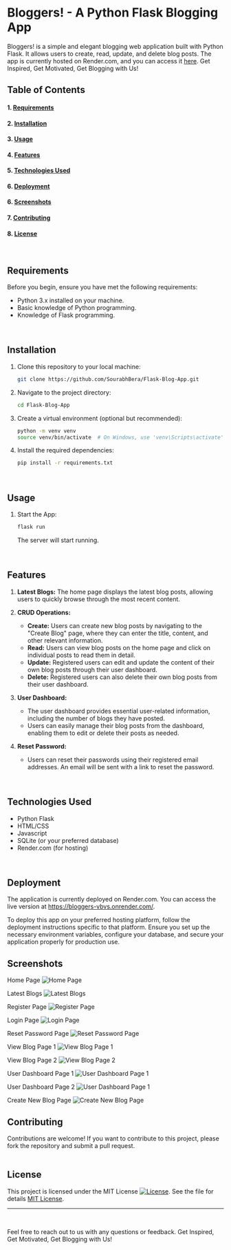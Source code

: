 # Bloggers! - A Python Flask Blogging App

Bloggers! is a simple and elegant blogging web application built with Python Flask. It allows users to create, read, update, and delete blog posts. The app is currently hosted on Render.com, and you can access it [here](https://bloggers-vbvs.onrender.com/). Get Inspired, Get Motivated, Get Blogging with Us!
<br>   

## Table of Contents

#### 1. [Requirements](#requirements)
#### 2. [Installation](#installation)
#### 3. [Usage](#usage)
#### 4. [Features](#features)
#### 5. [Technologies Used](#technologies_used)
#### 6. [Deployment](#deployment)
#### 6. [Screenshots](#screenshots)
#### 7. [Contributing](#contributing)
#### 8. [License](#license)  
<br>


## <a name="requirements">Requirements</a>

Before you begin, ensure you have met the following requirements:

- Python 3.x installed on your machine.
- Basic knowledge of Python programming.
- Knowledge of Flask programming.
<br>


## <a name="installation">Installation</a>

1. Clone this repository to your local machine:

    ```bash
    git clone https://github.com/SourabhBera/Flask-Blog-App.git
    ```

2. Navigate to the project directory:

    ```bash
    cd Flask-Blog-App
    ```

3. Create a virtual environment (optional but recommended):

    ```bash
    python -m venv venv
    source venv/bin/activate  # On Windows, use 'venv\Scripts\activate'
    ```

4. Install the required dependencies:

    ```bash
    pip install -r requirements.txt
    ```
<br>   



## <a name="usage">Usage</a>

1. Start the App:

    ```bash
    flask run
    ```

   The server will start running.

<br>   



## <a name="features">Features</a>


1. **Latest Blogs:** The home page displays the latest blog posts, allowing users to quickly browse through the most recent content.

2. **CRUD Operations:**
   - **Create:** Users can create new blog posts by navigating to the "Create Blog" page, where they can enter the title, content, and other relevant information.
   - **Read:** Users can view blog posts on the home page and click on individual posts to read them in detail.
   - **Update:** Registered users can edit and update the content of their own blog posts through their user dashboard.
   - **Delete:** Registered users can also delete their own blog posts from their user dashboard.

3. **User Dashboard:**
   - The user dashboard provides essential user-related information, including the number of blogs they have posted.
   - Users can easily manage their blog posts from the dashboard, enabling them to edit or delete their posts as needed.

4. **Reset Password:**
   - Users can reset their passwords using their registered email addresses. An email will be sent with a link to reset the password.
    
<br>   


## <a name="technologies_used">Technologies Used</a>

- Python Flask
- HTML/CSS
- Javascript
- SQLite (or your preferred database)
- Render.com (for hosting)
  
<br>   


## <a name="deployment">Deployment</a>


The application is currently deployed on Render.com. You can access the live version at https://bloggers-vbvs.onrender.com/.

To deploy this app on your preferred hosting platform, follow the deployment instructions specific to that platform. Ensure you set up the necessary environment variables, configure your database, and secure your application properly for production use.
<br>   


## <a name="screenshots">Screenshots</a>
Home Page
![Home Page](https://github.com/SourabhBera/Flask-Blog-App/blob/5f1b15160b2bd36cbcf294df3e99a1dba87d29cf/screenshots/home_page.png)
<br> 

Latest Blogs 
![Latest Blogs](https://github.com/SourabhBera/Flask-Blog-App/blob/5f1b15160b2bd36cbcf294df3e99a1dba87d29cf/screenshots/latestblogs.png)
<br> 

Register Page
![Register Page](https://github.com/SourabhBera/Flask-Blog-App/blob/5f1b15160b2bd36cbcf294df3e99a1dba87d29cf/screenshots/register_page.png)
<br> 

Login Page
![Login Page](https://github.com/SourabhBera/Flask-Blog-App/blob/5f1b15160b2bd36cbcf294df3e99a1dba87d29cf/screenshots/login_page.png)
<br> 

Reset Password Page
![Reset Password Page](https://github.com/SourabhBera/Flask-Blog-App/blob/5f1b15160b2bd36cbcf294df3e99a1dba87d29cf/screenshots/reset_password_page.png)
<br> 

View Blog Page 1
![View Blog Page 1](https://github.com/SourabhBera/Flask-Blog-App/blob/5f1b15160b2bd36cbcf294df3e99a1dba87d29cf/screenshots/view_blog1.png)
<br> 

View Blog Page 2
![View Blog Page 2](https://github.com/SourabhBera/Flask-Blog-App/blob/5f1b15160b2bd36cbcf294df3e99a1dba87d29cf/screenshots/view_blog2.png)
<br> 

User Dashboard Page 1
![User Dashboard Page 1](https://github.com/SourabhBera/Flask-Blog-App/blob/5f1b15160b2bd36cbcf294df3e99a1dba87d29cf/screenshots/user_dashboard1.png)
<br> 

User Dashboard Page 2
![User Dashboard Page 1](https://github.com/SourabhBera/Flask-Blog-App/blob/5f1b15160b2bd36cbcf294df3e99a1dba87d29cf/screenshots/user_dashboard2.png)
<br> 

Create New Blog Page
![Create New Blog Page](https://github.com/SourabhBera/Flask-Blog-App/blob/5f1b15160b2bd36cbcf294df3e99a1dba87d29cf/screenshots/create_new_blog_page.png)
<br> 
  


## <a name="contributing">Contributing</a>

Contributions are welcome! If you want to contribute to this project, please fork the repository and submit a pull request.  
<br>   



## <a name="license">License</a>
This project is licensed under the MIT License [![License](https://img.shields.io/badge/License-MIT-blue.svg)](LICENSE). See the file for details [MIT License](LICENSE).


---  
<br>   

Feel free to reach out to us with any questions or feedback. Get Inspired, Get Motivated, Get Blogging with Us!
